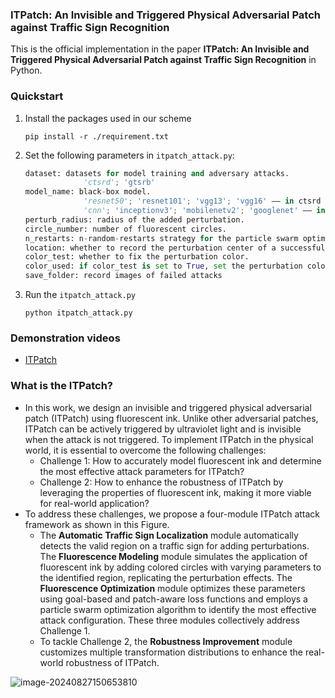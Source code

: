 ### ITPatch: An Invisible and Triggered Physical Adversarial Patch against Traffic Sign Recognition

This is the official implementation in the paper **ITPatch: An Invisible and Triggered Physical Adversarial Patch against Traffic Sign Recognition** in Python.



### Quickstart

1. Install the packages used in our scheme

   `pip install -r ./requirement.txt`

2. Set the following parameters in `itpatch_attack.py`:

   ```python
   dataset: datasets for model training and adversary attacks.
   				'ctsrd'; 'gtsrb'
   model_name: black-box model.
   				'resnet50'; 'resnet101'; 'vgg13'; 'vgg16' —— in ctsrd dataset.
     			'cnn'; 'inceptionv3'; 'mobilenetv2'; 'googlenet' —— in gtsrb dataset.
   perturb_radius: radius of the added perturbation.
   circle_number: number of fluorescent circles.
   n_restarts: n-random-restarts strategy for the particle swarm optimization.
   location: whether to record the perturbation center of a successful attack.
   color_test: whether to fix the perturbation color.
   color_used: if color_test is set to True, set the perturbation color
   save_folder: record images of failed attacks
   ```

3. Run the `itpatch_attack.py`

   `python itpatch_attack.py`

### Demonstration videos

- [ITPatch](https://sites.google.com/view/itpatch-attack/home)


### What is the ITPatch?

- In this work, we design an invisible and triggered physical adversarial patch (ITPatch) using fluorescent ink. Unlike other adversarial patches, ITPatch can be actively triggered by ultraviolet light and is invisible when the attack is not triggered. To implement ITPatch in the physical world, it is essential to overcome the following challenges:
  - Challenge 1: How to accurately model fluorescent ink and determine the most effective attack parameters for ITPatch?
  - Challenge 2: How to enhance the robustness of ITPatch by leveraging the properties of fluorescent ink, making it more viable for real-world application?
- To address these challenges, we propose a four-module ITPatch attack framework as shown in this Figure.
  - The **Automatic Traffic Sign Localization** module automatically detects the valid region on a traffic sign for adding perturbations. The **Fluorescence Modeling** module simulates the application of fluorescent ink by adding colored circles with varying parameters to the identified region, replicating the perturbation effects. The **Fluorescence Optimization** module optimizes these parameters using goal-based and patch-aware loss functions and employs a particle swarm optimization algorithm to identify the most effective attack configuration. These three modules collectively address Challenge 1.
  - To tackle Challenge 2, the **Robustness Improvement** module customizes multiple transformation distributions to enhance the real-world robustness of ITPatch.

![image-20240827150653810](https://s2.loli.net/2024/08/27/YFm1hZ3KboQATWN.png)

